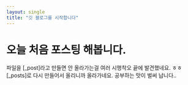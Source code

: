 ```yaml
---
layout: single
title: "깃 블로그를 시작합니다"
---
```


# 오늘 처음 포스팅 해봅니다.
파일을 [_post]라고 만들면 안 올라가는걸 여러 시행착오 끝에 발견했네요. ㅎㅎ
[_posts]로 다시 만들어서 올리니까 올라가네요. 공부하는 맛이 벌써 납니다..
